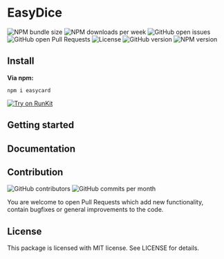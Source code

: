 #  EasyDice

![NPM bundle size](https://img.shields.io/bundlephobia/min/easycard.svg)
![NPM downloads per week](https://img.shields.io/npm/dw/easycard.svg)
![GitHub open issues](https://img.shields.io/github/issues-raw/DaniFoldi/easycard.svg)
![GitHub open Pull Requests](https://img.shields.io/github/issues-pr-raw/DaniFoldi/easycard.svg)
![License](https://img.shields.io/github/license/DaniFoldi/easycard.svg)
![GitHub version](https://img.shields.io/github/package-json/v/DaniFoldi/easycard.svg)
![NPM version](https://img.shields.io/npm/v/easycard.svg)

## Install

**Via npm:**

```
npm i easycard
```

[![Try on RunKit](https://badge.runkitcdn.com/easycard.svg)](https://npm.runkit.com/easycard)

## Getting started


## Documentation


## Contribution

![GitHub contributors](https://img.shields.io/github/contributors/danifoldi/easycard.svg)
![GitHub commits per month](https://img.shields.io/github/commit-activity/m/danifoldi/easycard.svg)

You are welcome to open Pull Requests which add new functionality, contain bugfixes or general improvements to the code.

## License

This package is licensed with MIT license. See LICENSE for details.

